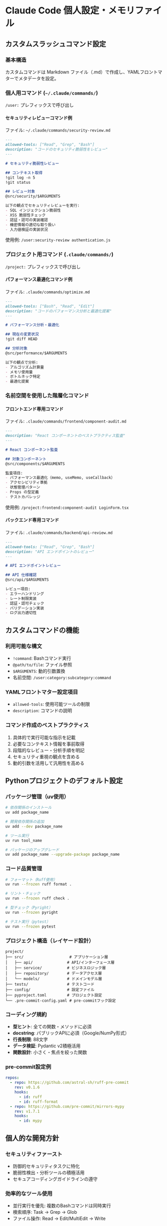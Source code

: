 # Claude Code 個人設定・メモリファイル

## カスタムスラッシュコマンド設定

### 基本構造
カスタムコマンドは Markdown ファイル（.md）で作成し、YAMLフロントマターでメタデータを設定。

### 個人用コマンド (`~/.claude/commands/`)
`/user:` プレフィックスで呼び出し

#### セキュリティレビューコマンド例
ファイル: `~/.claude/commands/security-review.md`
```markdown
---
allowed-tools: ["Read", "Grep", "Bash"]
description: "コードのセキュリティ脆弱性をレビュー"
---

# セキュリティ脆弱性レビュー

## コンテキスト取得
!git log -n 5
!git status

## レビュー対象
@src/security/$ARGUMENTS

以下の観点でセキュリティレビューを実行:
- SQL インジェクション脆弱性
- XSS 脆弱性チェック
- 認証・認可の実装確認
- 機密情報の適切な取り扱い
- 入力値検証の実装状況
```

使用例: `/user:security-review authentication.js`

### プロジェクト用コマンド (`.claude/commands/`)
`/project:` プレフィックスで呼び出し

#### パフォーマンス最適化コマンド例
ファイル: `.claude/commands/optimize.md`
```markdown
---
allowed-tools: ["Bash", "Read", "Edit"]
description: "コードのパフォーマンス分析と最適化提案"
---

# パフォーマンス分析・最適化

## 現在の変更状況
!git diff HEAD

## 分析対象
@src/performance/$ARGUMENTS

以下の観点で分析:
- アルゴリズム計算量
- メモリ使用量
- ボトルネック特定
- 最適化提案
```

### 名前空間を使用した階層化コマンド

#### フロントエンド専用コマンド
ファイル: `.claude/commands/frontend/component-audit.md`
```markdown
---
description: "React コンポーネントのベストプラクティス監査"
---

# React コンポーネント監査

## 対象コンポーネント
@src/components/$ARGUMENTS

監査項目:
- パフォーマンス最適化（memo, useMemo, useCallback）
- アクセシビリティ準拠
- 状態管理パターン
- Props の型定義
- テストカバレッジ
```

使用例: `/project:frontend:component-audit LoginForm.tsx`

#### バックエンド専用コマンド
ファイル: `.claude/commands/backend/api-review.md`
```markdown
---
allowed-tools: ["Read", "Grep", "Bash"]
description: "API エンドポイントのレビュー"
---

# API エンドポイントレビュー

## API 仕様確認
@src/api/$ARGUMENTS

レビュー項目:
- エラーハンドリング
- レート制限実装
- 認証・認可チェック
- バリデーション実装
- ログ出力適切性
```

## カスタムコマンドの機能

### 利用可能な構文
- `!command`: Bashコマンド実行
- `@path/to/file`: ファイル参照
- `$ARGUMENTS`: 動的引数置換
- 名前空間: `/user:category:subcategory:command`

### YAMLフロントマター設定項目
- `allowed-tools`: 使用可能ツールの制限
- `description`: コマンドの説明

### コマンド作成のベストプラクティス
1. 具体的で実行可能な指示を記載
2. 必要なコンテキスト情報を事前取得
3. 段階的なレビュー・分析手順を明記
4. セキュリティ重視の観点を含める
5. 動的引数を活用して汎用性を高める

## Pythonプロジェクトのデフォルト設定

### パッケージ管理（uv使用）
```bash
# 依存関係のインストール
uv add package_name

# 開発依存関係の追加
uv add --dev package_name

# ツール実行
uv run tool_name

# パッケージのアップグレード
uv add package_name --upgrade-package package_name
```

### コード品質管理
```bash
# フォーマット（Ruff使用）
uv run --frozen ruff format .

# リント・チェック
uv run --frozen ruff check .

# 型チェック（Pyright）
uv run --frozen pyright

# テスト実行（pytest）
uv run --frozen pytest
```

### プロジェクト構造（レイヤード設計）
```
project/
├── src/                    # アプリケーション層
│   ├── api/               # API/インターフェース層
│   ├── service/           # ビジネスロジック層
│   ├── repository/        # データアクセス層
│   └── models/            # ドメインモデル層
├── tests/                 # テストコード
├── config/                # 設定ファイル
├── pyproject.toml         # プロジェクト設定
└── .pre-commit-config.yaml # pre-commitフック設定
```

### コーディング規約
- **型ヒント**: 全ての関数・メソッドに必須
- **docstring**: パブリックAPIに必須（Google/NumPy形式）
- **行長制限**: 88文字
- **データ検証**: Pydantic v2積極活用
- **関数設計**: 小さく・焦点を絞った関数

### pre-commit設定例
```yaml
repos:
  - repo: https://github.com/astral-sh/ruff-pre-commit
    rev: v0.1.6
    hooks:
      - id: ruff
      - id: ruff-format
  - repo: https://github.com/pre-commit/mirrors-mypy
    rev: v1.7.1
    hooks:
      - id: mypy
```

## 個人的な開発方針

### セキュリティファースト
- 防御的セキュリティタスクに特化
- 脆弱性検出・分析ツールの積極活用
- セキュアコーディングガイドラインの遵守

### 効率的なツール使用
- 並行実行を優先: 複数のBashコマンドは同時実行
- 検索順序: Task → Grep → Glob
- ファイル操作: Read → Edit/MultiEdit → Write